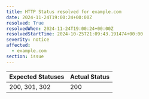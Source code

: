 ```yaml
---
title: HTTP Status resolved for example.com
date: 2024-11-24T19:00:24+00:00Z
resolved: True
resolvedWhen: 2024-11-24T19:00:24+00:00Z
resolvedStartTime: 2024-10-25T21:09:43.191474+00:00
severity: notice
affected:
  - example.com
section: issue
---
```


| Expected Statuses | Actual Status  |
|-------------------|----------------|
| 200, 301, 302 | 200 |
